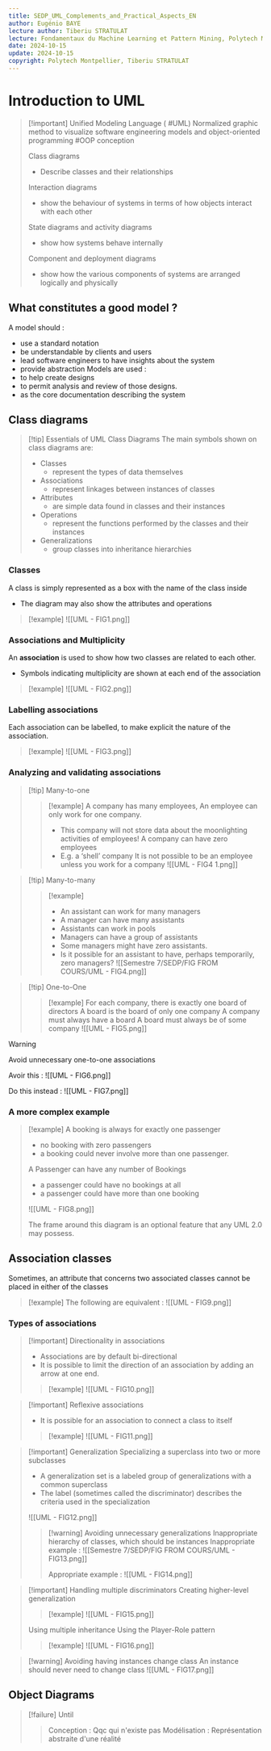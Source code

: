 ```yaml
---
title: SEDP_UML_Complements_and_Practical_Aspects_EN
author: Eugénio BAYE
lecture author: Tiberiu STRATULAT
lecture: Fondamentaux du Machine Learning et Pattern Mining, Polytech Montpellier
date: 2024-10-15
update: 2024-10-15
copyright: Polytech Montpellier, Tiberiu STRATULAT
---
```

# Introduction to UML
> [!important] Unified Modeling Language ( #UML)
> Normalized graphic method to visualize software engineering models and object-oriented programming #OOP conception
> 
> Class diagrams
>- Describe classes and their relationships
>
> Interaction diagrams
>- show the behaviour of systems in terms of how objects interact with each other
>
> State diagrams and activity diagrams
>- show how systems behave internally
>
> Component and deployment diagrams
>- show how the various components of systems are arranged logically and physically


## What constitutes a good model ?

A model should :
- use a standard notation
- be understandable by clients and users
- lead software engineers to have insights about the system
- provide abstraction
Models are used :
- to help create designs
- to permit analysis and review of those designs.
- as the core documentation describing the system

## Class diagrams

> [!tip] Essentials of UML Class Diagrams
> The main symbols shown on class diagrams are:
>- Classes
>	- represent the types of data themselves
>- Associations
>	- represent linkages between instances of classes
>- Attributes
>	- are simple data found in classes and their instances
>- Operations
>	- represent the functions performed by the classes and their instances
>- Generalizations
>	- group classes into inheritance hierarchies


### Classes

A class is simply represented as a box with the name of the class inside
- The diagram may also show the attributes and operations
> [!example]
> ![[UML - FIG1.png]]

### Associations and Multiplicity
An **association** is used to show how two classes are related to each other.
- Symbols indicating multiplicity are shown at each end of the association

> [!example]
> ![[UML - FIG2.png]]

### Labelling associations
Each association can be labelled, to make explicit the nature of the association.
> [!example]
> ![[UML - FIG3.png]]

### Analyzing and validating associations
> [!tip] Many-to-one
>> [!example]
>> A company has many employees,
>> An employee can only work for one company.
>>- This company will not store data about the moonlighting activities of employees!
>> A company can have zero employees
>>- E.g. a ‘shell’ company
>> It is not possible to be an employee unless you work for a company
>> ![[UML - FIG4 1.png]]

> [!tip] Many-to-many
>> [!example]
>>- An assistant can work for many managers
>>- A manager can have many assistants
>>- Assistants can work in pools
>>- Managers can have a group of assistants
>>- Some managers might have zero assistants.
>>- Is it possible for an assistant to have, perhaps temporarily, zero managers?
>> ![[Semestre 7/SEDP/FIG FROM COURS/UML - FIG4.png]]

> [!tip] One-to-One
>> [!example]
>> For each company, there is exactly one board of directors
>> A board is the board of only one company
>> A company must always have a board
>> A board must always be of some company
>> ![[UML - FIG5.png]]

> [!warning]
> Avoid unnecessary one-to-one associations
> 
> Avoir this :
> ![[UML - FIG6.png]]
> 
> Do this instead :
> ![[UML - FIG7.png]]

### A more complex example
> [!example] 
> A booking is always for exactly one passenger
>- no booking with zero passengers
>- a booking could never involve more than one passenger.
>
> A Passenger can have any number of Bookings
>- a passenger could have no bookings at all
>- a passenger could have more than one booking
>
> ![[UML - FIG8.png]]
> 
> The frame around this diagram is an optional feature that any UML 2.0 may possess.

## Association classes
Sometimes, an attribute that concerns two associated classes cannot be placed in either of the classes
> [!example]
> The following are equivalent :
> ![[UML - FIG9.png]]

### Types of associations
> [!important] Directionality in associations
>- Associations are by default bi-directional
>- It is possible to limit the direction of an association by adding an arrow at one end.
>
>> [!example] 
>> ![[UML - FIG10.png]]

> [!important] Reflexive associations
>- It is possible for an association to connect a class to itself
>
>> [!example]
>> ![[UML - FIG11.png]]

> [!important] Generalization
> Specializing a superclass into two or more subclasses
>- A generalization set is a labeled group of generalizations with a common superclass
>- The label (sometimes called the discriminator) describes the criteria used in the specialization
>
> ![[UML - FIG12.png]]
> 
>> [!warning] Avoiding unnecessary generalizations
>> Inappropriate hierarchy of classes, which should be instances
>> Inappropriate example :
>> ![[Semestre 7/SEDP/FIG FROM COURS/UML - FIG13.png]]
>> 
>> Appropriate example :
>> ![[UML - FIG14.png]]

> [!important] Handling multiple discriminators
> Creating higher-level generalization
>> [!example]
>> ![[UML - FIG15.png]]
>
> Using multiple inheritance
> Using the Player-Role pattern
>> [!example]
>> ![[UML - FIG16.png]]

> [!warning] Avoiding having instances change class
> An instance should never need to change class
> ![[UML - FIG17.png]]

## Object Diagrams
> [!failure] Until 
>> Conception : Qqc qui n'existe pas
>> Modélisation : Représentation abstraite d'une réalité

